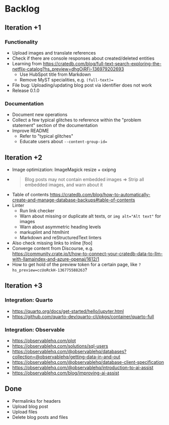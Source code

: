 # Backlog


## Iteration +1

### Functionality
- Upload images and translate references
- Check if there are console responses about created/deleted entities
- Learning from https://cratedb.com/blog/full-text-search-exploring-the-netflix-catalog?hs_preview=dhgOjRFi-136979202693
  - Use HubSpot title from Markdown
  - Remove MyST specialities, e.g. `(full-text)=`
- File bug: Uploading/updating blog post via identifier does not work
- Release 0.1.0

### Documentation
- Document new operations
- Collect a few typical glitches to reference within the "problem statement"
  section of the documentation
- Improve README
  - Refer to "typical glitches"
  - Educate users about `--content-group-id=`


## Iteration +2
- Image optimization: ImageMagick resize + oxipng
- > Blog posts may not contain embedded images
  => Strip all embedded images, and warn about it
- Table of contents
  https://cratedb.com/blog/how-to-automatically-create-and-manage-database-backups#table-of-contents
- Linter
  - Run link checker
  - Warn about missing or duplicate alt texts, or `img alt="Alt text"` for images
  - Warn about asymmetric heading levels
  - markuplint and htmlhint
  - Markdown and reStructuredText linters
- Also check missing links to inline [foo]
- Converge content from Discourse,
  e.g. https://community.crate.io/t/how-to-connect-your-cratedb-data-to-llm-with-llamaindex-and-azure-openai/1612/1
- How to get hold of the preview token for a certain page, like
  `?hs_preview=ccUoRckH-136775588263`?

## Iteration +3

### Integration: Quarto
- https://quarto.org/docs/get-started/hello/jupyter.html
- https://github.com/quarto-dev/quarto-cli/pkgs/container/quarto-full

### Integration: Observable
- https://observablehq.com/plot
- https://observablehq.com/solutions/sql-users
- https://observablehq.com/@observablehq/databases?collection=@observablehq/getting-data-in-and-out
- https://observablehq.com/@observablehq/database-client-specification
- https://observablehq.com/@observablehq/introduction-to-ai-assist
- https://observablehq.com/blog/improving-ai-assist


## Done
- Permalinks for headers
- Upload blog post
- Upload files
- Delete blog posts and files
